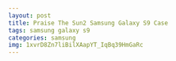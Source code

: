 ```yaml
---
layout: post
title: Praise The Sun2 Samsung Galaxy S9 Case
tags: samsung galaxy s9
categories: samsung
img: 1xvrD8Zn7liBilXAapYT_IqBq39HmGaRc
---
```

